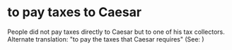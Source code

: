 
# to pay taxes to Caesar
People did not pay taxes directly to Caesar but to one of his tax collectors. Alternate translation: "to pay the taxes that Caesar requires" (See: )